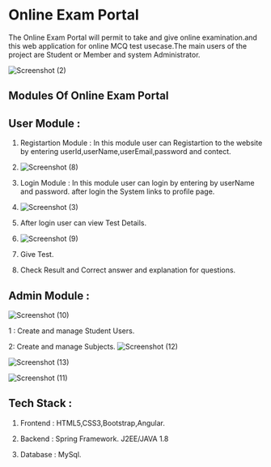 
# Online Exam Portal

The Online Exam Portal will permit to take and give online examination.and this web application for online MCQ test usecase.The main users of the project are Student or Member and system Administrator.

![Screenshot (2)](https://github.com/Ankitfromuk/Exam_Portal/assets/102663695/5bdb7b93-9773-4540-916b-3abcf9a8f3f9)

## Modules Of Online Exam Portal


## User Module :

1. Registartion Module : In this module user can Registartion to the website by entering userId,userName,userEmail,password and contect.
2. ![Screenshot (8)](https://github.com/Ankitfromuk/Exam_Portal/assets/102663695/9696a37a-c2fa-4c3e-b1aa-7d0bcbbd6d28)

3. Login Module : In this module user can login by entering  by userName and password. after login the System links to profile page.
4. ![Screenshot (3)](https://github.com/Ankitfromuk/Exam_Portal/assets/102663695/1ebbf1a7-d58d-48a3-81bc-cbc0ef04ffb0)

5. After login user can view Test Details.
6.  ![Screenshot (9)](https://github.com/Ankitfromuk/Exam_Portal/assets/102663695/e73dbb83-26e4-4eea-912e-000d9fadc8d2)

7. Give Test.

8. Check Result and Correct answer and explanation for questions.


## Admin Module :
![Screenshot (10)](https://github.com/Ankitfromuk/Exam_Portal/assets/102663695/9907c66b-d4ab-4e17-810b-49bc3e7cad50)

1 : Create and manage Student Users.

2: Create and manage Subjects.
![Screenshot (12)](https://github.com/Ankitfromuk/Exam_Portal/assets/102663695/c6af9d5a-d81c-4783-8a10-c335a0c0dc6e)

![Screenshot (13)](https://github.com/Ankitfromuk/Exam_Portal/assets/102663695/2e606667-c1da-4494-9c9b-86aa4c8ff7ca)

![Screenshot (11)](https://github.com/Ankitfromuk/Exam_Portal/assets/102663695/0bb82c3e-5498-48f7-bce5-a4f3a912d36e)

## Tech Stack :

1. Frontend : HTML5,CSS3,Bootstrap,Angular.

2. Backend : Spring Framework. J2EE/JAVA 1.8 

3. Database : MySql.
